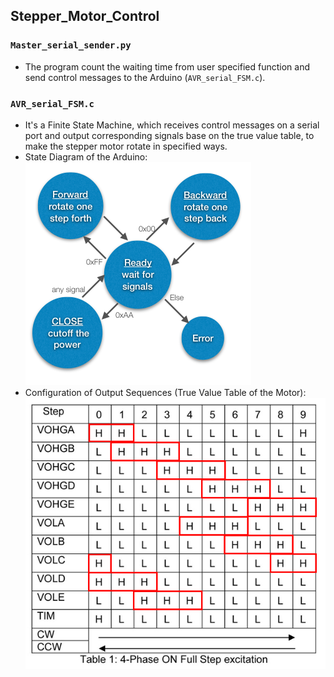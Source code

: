## Stepper_Motor_Control
### `Master_serial_sender.py`
- The program count the waiting time from user specified function and send control messages to the Arduino (`AVR_serial_FSM.c`).
### `AVR_serial_FSM.c`
- It's a Finite State Machine, which receives control messages on a serial port and output corresponding signals base on the true value table, to make the stepper motor rotate in specified ways.
- State Diagram of the Arduino: ![](./FSM_diagram.png)
- Configuration of Output Sequences (True Value Table of the Motor): ![](./step-true-value.png)
